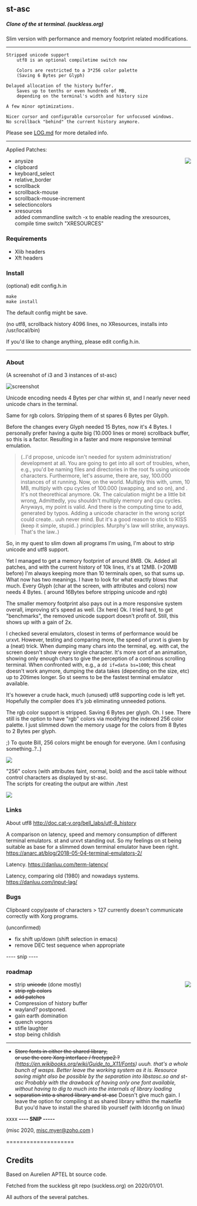 ## st-asc



##### Clone of the st terminal. (suckless.org)

Slim version with performance and memory footprint related modifications.

 
___   

    Stripped unicode support
        utf8 is an optional compiletime switch now

		Colors are restricted to a 3*256 color palette
        (Saving 6 Bytes per Glyph)

    Delayed allocation of the history buffer. 
        Saves up to tenths or even hundreds of MB, 
        depending on the terminal's width and history size

    A few minor optimizations.

    Nicer cursor and configurable cursorcolor for unfocused windows.
    No scrollback "behind" the current history anymore.

Please see [LOG.md](LOG.md) for more detailed info.
___

Applied Patches:

<img align="right" src="images/vt-102-1984.jpg"> 

- anysize
- clipboard
- keyboard_select
- relative_border
- scrollback
- scrollback-mouse
- scrollback-mouse-increment
- selectioncolors
- xresources <br>
		added commandline switch -x to enable reading the xresources,<br>
		compile time switch "XRESOURCES"


### Requirements

- Xlib headers
- Xft headers


### Install

(optional) edit config.h.in

```
make
make install
```
The default config might be save. 

(no utf8, scrollback history 4096 lines, no XResources, installs into /usr/local/bin)

If you'd like to change anything, please edit config.h.in.

---

### About


(A screenshot of i3 and 3 instances of st-asc)

![screenshot](images/st-asc_with_i3.png)


Unicode encoding needs 4 Bytes per char within st,
and I nearly never need unicode chars in the terminal.

Same for rgb colors. Stripping them of st spares 6 Bytes per Glyph.

Before the changes every Glyph needed 15 Bytes,
now it's 4 Bytes. I personally prefer having a quite big (10.000 lines or more)
scrollback buffer, so this is a factor.
Resulting in a faster and more responsive terminal emulation.



>(..I'd propose, unicode isn't needed for system administration/
development at all. You are going to get into all sort of troubles,
when, e.g., you'd be naming files and directories in the root fs
using unicode characters. Furthermore, let's assume, there are, say,
100.000 instances of st running. Now, on the world. Multiply this
with, umm, 10 MB, multiply with cpu cycles of 100.000 (swapping, and so on),
and . It's not theorethical anymore. Ok. The calculation might be a little bit wrong,
Admittedly, you shouldn't multiply memory and cpu cycles.
Anyways, my point is valid. And there is the computing time to add,
generated by typos. Adding a unicode character in the wrong script could create.. uuh
never mind. But it's a good reason to stick to KISS (keep it simple, stupid..) principles. 
Murphy's law will strike, anyways. That's the law..)


So, in my quest to slim down all programs I'm using,
I'm about to strip unicode and utf8 support.

Yet I managed to get a memory footprint of around 8MB.
Ok. Added all patches, and with the current history of 10k lines,
it's at 12MB.
(>20MB before)
I'm always keeping more than 10 terminals open,
so that sums up. What now has two meanings. 
I have to look for what exactly blows that much.
Every Glyph (char at the screen, with attributes and colors) now
needs 4 Bytes. ( around 16Bytes before stripping unicode and rgb)


The smaller memory footprint also pays out in a more responsive
system overall, improving st's speed as well. (3x here) Ok.
I tried hard, to get "benchmarks", the removed unicode support
doesn't profit of. Still, this shows up with a gain of 2x.

I checked several emulators, closest in terms of performance would be 
urxvt. However, testing and comparing more, the speed of urxvt is given
by a (neat) trick. When dumping many chars into the terminal, eg. with cat,
the screen doesn't show every single character. It's more sort of an animation,
showing only enough chars to give the perception of a continous scrolling
terminal. When confronted with, e.g., a `dd if=data bs=1000`;
this cheat doesn't work anymore, dumping the data takes (depending on the size, etc)
up to 20times longer. 
So st seems to be the fastest terminal emulator available. 




It's however a crude hack, much (unused) utf8 supporting code is left yet.
Hopefully the compiler does it's job eliminating unneeded potions.

The rgb color support is stripped.
Saving 6 Bytes per glyph.
Oh. I see. There still is the option to
have "rgb" colors via modifying the indexed 256 color palette.
I just slimmed down the memory usage for the colors from 8 Bytes to 2 Bytes per glyph.


;) To quote Bill, 256 colors might be enough for everyone.
(Am I confusing something..?..)

![](images/colors.png?raw=true)

"256" colors (with attributes faint, normal, bold) and the ascii table without control characters as displayed by st-asc.<br>
The scripts for creating the output are within ./test

![](images/ascii.png)


### Links

About utf8 
http://doc.cat-v.org/bell_labs/utf-8_history

A comparison on latency, speed and memory consumption of
different terminal emulators. st and urxvt standing out.
So my feelings on st being suitable as base for a slimmed down terminal emulator
have been right.
https://anarc.at/blog/2018-05-04-terminal-emulators-2/

Latency. https://danluu.com/term-latency/

Latency, comparing old (1980) and nowadays systems.
https://danluu.com/input-lag/



### Bugs

Clipboard copy/paste of characters > 127 currently doesn't communicate correctly
with Xorg programs. 


(unconfirmed)
* fix shift up/down (shift selection in emacs)
* remove DEC test sequence when appropriate



---- snip ----

### roadmap


<img align="right" src="images/noticket.jpg"> 

- strip ~~unicode~~ (done mostly)
- ~~strip rgb colors~~
- ~~add patches~~
- Compression of history buffer
- wayland? postponed.
- gain earth domination
- quench vogons
- stifle laughter
- stop being childish
___

- ~~Store fonts in either the shared library,<br>
  or use the core Xorg interface / freetype2 ?~~
	_(https://en.wikibooks.org/wiki/Guide_to_X11/Fonts)
	uuuh. that's a whole bunch of wasps. Better leave 
  the working system as it is. Resource saving might also be possible
	by the separation into libstasc.so and st-asc
	Probably with the drawback of having only one font available,
	without having to dig to much into the internals of library loading_
- ~~separation into a shared library and st-asc~~
	Doesn't give much gain.
	I leave the option for compiling st as shared library within the makefile
	But you'd have to install the shared lib yourself (with ldconfig on linux)

xxxx
**---- SNIP -----**

(misc 2020, misc.myer@zoho.com )


====================



Credits
-------

Based on Aurelien APTEL <aurelien dot aptel at gmail dot com> bt source code.

Fetched from the suckless git repo (suckless.org) on 2020/01/01.

All authors of the several patches.



